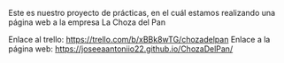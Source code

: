Este es nuestro proyecto de prácticas, en el cuál estamos realizando una página web a la empresa La Choza del Pan

Enlace al trello: https://trello.com/b/xBBk8wTG/chozadelpan
Enlace a la página web: https://joseeaantoniio22.github.io/ChozaDelPan/
